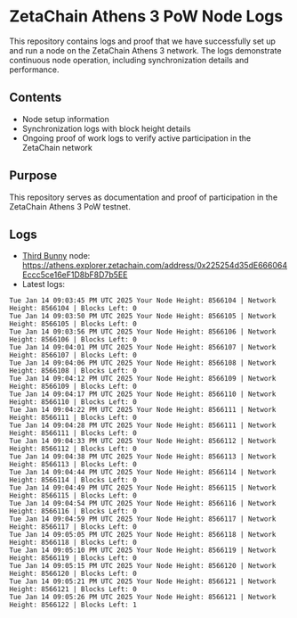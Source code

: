 # ZetaChain Athens 3 PoW Node Logs
This repository contains logs and proof that we have successfully set up and run a node on the ZetaChain Athens 3 network. The logs demonstrate continuous node operation, including synchronization details and performance.

## Contents
- Node setup information
- Synchronization logs with block height details
- Ongoing proof of work logs to verify active participation in the ZetaChain network

## Purpose
This repository serves as documentation and proof of participation in the ZetaChain Athens 3 PoW testnet.

## Logs

- [Third Bunny](https://thirdbunny.xyz/) node: https://athens.explorer.zetachain.com/address/0x225254d35dE666064Eccc5ce16eF1D8bF8D7b5EE
- Latest logs:
```
Tue Jan 14 09:03:45 PM UTC 2025 Your Node Height: 8566104 | Network Height: 8566104 | Blocks Left: 0
Tue Jan 14 09:03:50 PM UTC 2025 Your Node Height: 8566105 | Network Height: 8566105 | Blocks Left: 0
Tue Jan 14 09:03:56 PM UTC 2025 Your Node Height: 8566106 | Network Height: 8566106 | Blocks Left: 0
Tue Jan 14 09:04:01 PM UTC 2025 Your Node Height: 8566107 | Network Height: 8566107 | Blocks Left: 0
Tue Jan 14 09:04:06 PM UTC 2025 Your Node Height: 8566108 | Network Height: 8566108 | Blocks Left: 0
Tue Jan 14 09:04:12 PM UTC 2025 Your Node Height: 8566109 | Network Height: 8566109 | Blocks Left: 0
Tue Jan 14 09:04:17 PM UTC 2025 Your Node Height: 8566110 | Network Height: 8566110 | Blocks Left: 0
Tue Jan 14 09:04:22 PM UTC 2025 Your Node Height: 8566111 | Network Height: 8566111 | Blocks Left: 0
Tue Jan 14 09:04:28 PM UTC 2025 Your Node Height: 8566111 | Network Height: 8566111 | Blocks Left: 0
Tue Jan 14 09:04:33 PM UTC 2025 Your Node Height: 8566112 | Network Height: 8566112 | Blocks Left: 0
Tue Jan 14 09:04:38 PM UTC 2025 Your Node Height: 8566113 | Network Height: 8566113 | Blocks Left: 0
Tue Jan 14 09:04:44 PM UTC 2025 Your Node Height: 8566114 | Network Height: 8566114 | Blocks Left: 0
Tue Jan 14 09:04:49 PM UTC 2025 Your Node Height: 8566115 | Network Height: 8566115 | Blocks Left: 0
Tue Jan 14 09:04:54 PM UTC 2025 Your Node Height: 8566116 | Network Height: 8566116 | Blocks Left: 0
Tue Jan 14 09:04:59 PM UTC 2025 Your Node Height: 8566117 | Network Height: 8566117 | Blocks Left: 0
Tue Jan 14 09:05:05 PM UTC 2025 Your Node Height: 8566118 | Network Height: 8566118 | Blocks Left: 0
Tue Jan 14 09:05:10 PM UTC 2025 Your Node Height: 8566119 | Network Height: 8566119 | Blocks Left: 0
Tue Jan 14 09:05:15 PM UTC 2025 Your Node Height: 8566120 | Network Height: 8566120 | Blocks Left: 0
Tue Jan 14 09:05:21 PM UTC 2025 Your Node Height: 8566121 | Network Height: 8566121 | Blocks Left: 0
Tue Jan 14 09:05:26 PM UTC 2025 Your Node Height: 8566121 | Network Height: 8566122 | Blocks Left: 1
```
